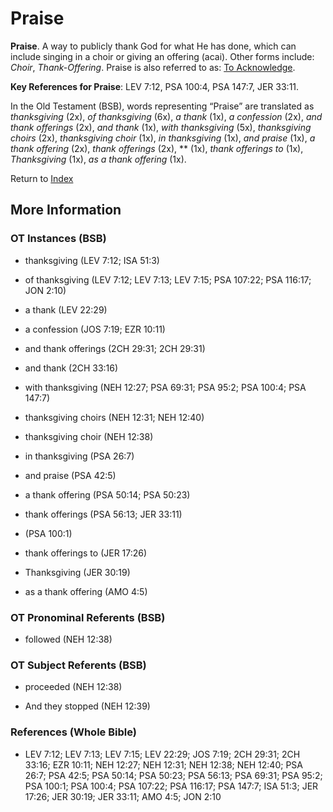 # Praise
**Praise**. 
A way to publicly thank God for what He has done, which can include singing in a choir or giving an offering (acai). 
Other forms include: 
*Choir*, *Thank-Offering*. 
Praise is also referred to as: 
[To Acknowledge](Acknowledge.md). 


**Key References for Praise**: 
LEV 7:12, PSA 100:4, PSA 147:7, JER 33:11. 


In the Old Testament (BSB), words representing “Praise” are translated as 
*thanksgiving* (2x), *of thanksgiving* (6x), *a thank* (1x), *a confession* (2x), *and thank offerings* (2x), *and thank* (1x), *with thanksgiving* (5x), *thanksgiving choirs* (2x), *thanksgiving choir* (1x), *in thanksgiving* (1x), *and praise* (1x), *a thank offering* (2x), *thank offerings* (2x), ** (1x), *thank offerings to* (1x), *Thanksgiving* (1x), *as a thank offering* (1x). 




Return to [Index](00-Index.md)

## More Information

### OT Instances (BSB)

* thanksgiving (LEV 7:12; ISA 51:3)

* of thanksgiving (LEV 7:12; LEV 7:13; LEV 7:15; PSA 107:22; PSA 116:17; JON 2:10)

* a thank (LEV 22:29)

* a confession (JOS 7:19; EZR 10:11)

* and thank offerings (2CH 29:31; 2CH 29:31)

* and thank (2CH 33:16)

* with thanksgiving (NEH 12:27; PSA 69:31; PSA 95:2; PSA 100:4; PSA 147:7)

* thanksgiving choirs (NEH 12:31; NEH 12:40)

* thanksgiving choir (NEH 12:38)

* in thanksgiving (PSA 26:7)

* and praise (PSA 42:5)

* a thank offering (PSA 50:14; PSA 50:23)

* thank offerings (PSA 56:13; JER 33:11)

*  (PSA 100:1)

* thank offerings to (JER 17:26)

* Thanksgiving (JER 30:19)

* as a thank offering (AMO 4:5)



### OT Pronominal Referents (BSB)

* followed (NEH 12:38)



### OT Subject Referents (BSB)

* proceeded (NEH 12:38)

* And they stopped (NEH 12:39)



### References (Whole Bible)

* LEV 7:12; LEV 7:13; LEV 7:15; LEV 22:29; JOS 7:19; 2CH 29:31; 2CH 33:16; EZR 10:11; NEH 12:27; NEH 12:31; NEH 12:38; NEH 12:40; PSA 26:7; PSA 42:5; PSA 50:14; PSA 50:23; PSA 56:13; PSA 69:31; PSA 95:2; PSA 100:1; PSA 100:4; PSA 107:22; PSA 116:17; PSA 147:7; ISA 51:3; JER 17:26; JER 30:19; JER 33:11; AMO 4:5; JON 2:10



